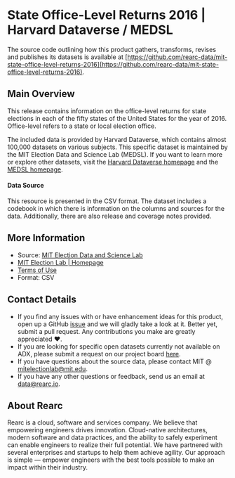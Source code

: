 State Office-Level Returns 2016 | Harvard Dataverse / MEDSL
========================= 

The source code outlining how this product gathers, transforms, revises and publishes its datasets is available at [https://github.com/rearc-data/mit-state-office-level-returns-2016](https://github.com/rearc-data/mit-state-office-level-returns-2016).

## Main Overview

This release contains information on the office-level returns for state elections in each of the fifty states of the United States for the year of 2016. Office-level refers to a state or local election office.
  
The included data is provided by Harvard Dataverse, which contains almost 100,000 datasets on various subjects. This specific dataset is maintained by the MIT Election Data and Science Lab (MEDSL). If you want to learn more or explore other datasets, visit the [Harvard Dataverse homepage](https://dataverse.harvard.edu/) and the [MEDSL homepage](https://electionlab.mit.edu/). 


#### Data Source

This resource is presented in the CSV format. The dataset includes a codebook in which there is information on the columns and sources for the data. Additionally, there are also release and coverage notes provided. 


## More Information
- Source: [MIT Election Data and Science Lab](https://dataverse.harvard.edu/dataset.xhtml?persistentId=doi:10.7910/DVN/XSOFHD)
- [MIT Election Lab | Homepage](https://electionlab.mit.edu/)
- [Terms of Use](https://dataverse.org/best-practices/dataverse-community-norms)
- Format: CSV

## Contact Details
- If you find any issues with or have enhancement ideas for this product, open up a GitHub [issue](https://github.com/rearc-data/mit-state-office-level-returns-2016/issues) and we will gladly take a look at it. Better yet, submit a pull request. Any contributions you make are greatly appreciated :heart:.
- If you are looking for specific open datasets currently not available on ADX, please submit a request on our project board [here](https://github.com/rearc-data/covid-datasets-aws-data-exchange/projects/1).
- If you have questions about the source data, please contact MIT @ mitelectionlab@mit.edu.
- If you have any other questions or feedback, send us an email at data@rearc.io.

## About Rearc
Rearc is a cloud, software and services company. We believe that empowering engineers drives innovation. Cloud-native architectures, modern software and data practices, and the ability to safely experiment can enable engineers to realize their full potential. We have partnered with several enterprises and startups to help them achieve agility. Our approach is simple — empower engineers with the best tools possible to make an impact within their industry.
